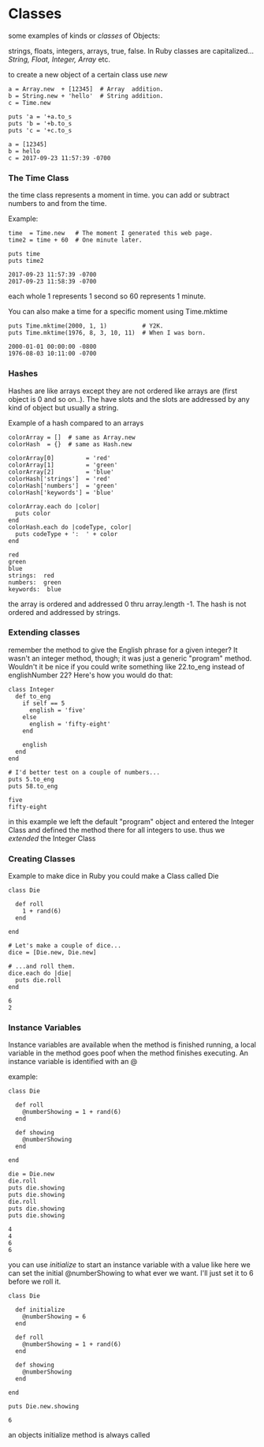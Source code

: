 # Classes

some examples of kinds or *classes* of Objects:

strings, floats, integers, arrays, true, false. In Ruby classes are capitalized... *String, Float, Integer, Array* etc.

to create a new object of a certain class use *new*

```
a = Array.new  + [12345]  # Array  addition.
b = String.new + 'hello'  # String addition.
c = Time.new

puts 'a = '+a.to_s
puts 'b = '+b.to_s
puts 'c = '+c.to_s
```
```
a = [12345]
b = hello
c = 2017-09-23 11:57:39 -0700
```

### The Time Class

the time class represents a moment in time. you can add or subtract numbers to and from the time.

Example:

```
time  = Time.new   # The moment I generated this web page.
time2 = time + 60  # One minute later.

puts time
puts time2
```
```
2017-09-23 11:57:39 -0700
2017-09-23 11:58:39 -0700
```
each whole 1 represents 1 second so 60 represents 1 minute.

You can also make a time for a specific moment using Time.mktime

```
puts Time.mktime(2000, 1, 1)          # Y2K.
puts Time.mktime(1976, 8, 3, 10, 11)  # When I was born.
```

```
2000-01-01 00:00:00 -0800
1976-08-03 10:11:00 -0700
```
### Hashes

Hashes are like arrays except they are not ordered like arrays are (first object is 0 and so on..). The have slots and the slots are addressed by any kind of object but usually a string.

Example of a hash compared to an arrays
```
colorArray = []  # same as Array.new
colorHash  = {}  # same as Hash.new

colorArray[0]         = 'red'
colorArray[1]         = 'green'
colorArray[2]         = 'blue'
colorHash['strings']  = 'red'
colorHash['numbers']  = 'green'
colorHash['keywords'] = 'blue'

colorArray.each do |color|
  puts color
end
colorHash.each do |codeType, color|
  puts codeType + ':  ' + color
end
```
```
red
green
blue
strings:  red
numbers:  green
keywords:  blue
```
the array is ordered and addressed 0 thru array.length -1. The hash is not ordered and addressed by strings.

### Extending classes

remember the method to give the English phrase for a given integer? It wasn't an integer method, though; it was just a generic "program" method. Wouldn't it be nice if you could write something like 22.to_eng instead of englishNumber 22? Here's how you would do that:

```
class Integer
  def to_eng
    if self == 5
      english = 'five'
    else
      english = 'fifty-eight'
    end

    english
  end
end

# I'd better test on a couple of numbers...
puts 5.to_eng
puts 58.to_eng
```
```
five
fifty-eight
```
in this example we left the default "program" object and entered the Integer Class and defined the method there for all integers to use. thus we *extended* the Integer Class

### Creating Classes

Example to make dice in Ruby you could make a Class called Die
```
class Die

  def roll
    1 + rand(6)
  end

end

# Let's make a couple of dice...
dice = [Die.new, Die.new]

# ...and roll them.
dice.each do |die|
  puts die.roll
end
```
```
6
2
```

### Instance Variables
Instance variables are available when the method is finished running, a local variable in the method goes poof when the method finishes executing. An instance variable is identified with an @

example:
```
class Die

  def roll
    @numberShowing = 1 + rand(6)
  end

  def showing
    @numberShowing
  end

end

die = Die.new
die.roll
puts die.showing
puts die.showing
die.roll
puts die.showing
puts die.showing
```
```
4
4
6
6
```

you can use *initialize* to start an instance variable with a value like here we can set the initial @numberShowing to what ever we want. I'll just set it to 6 before we roll it.

```
class Die

  def initialize
    @numberShowing = 6
  end

  def roll
    @numberShowing = 1 + rand(6)
  end

  def showing
    @numberShowing
  end

end

puts Die.new.showing
```
```
6
```
an objects initialize method is always called
